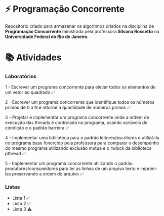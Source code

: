 # :zap: Programação Concorrente
Repositório criado para armazenar os algoritmos criados na disciplina de **Programação Concorrente** ministrada pela professora **Silvana Rossetto** na **Universidade Federal do Rio de Janeiro**.

# :books: Atividades
### Laboratórios
1 - Escrever um programa concorrente para elevar todos os elementos de um vetor ao quadrado :white_check_mark:

2 - Escrever um programa concorrente que identifique todos os números primos de 0 a N e retorne a quantidade de números primos :white_check_mark:

3 - Projetar e implementar um programa concorrente onde a ordem de execução das threads é controlada no programa, usando variáveis de condição e o padrão barreira :white_check_mark:

4 - Implementar uma biblioteca para o padrão leitores/escritores e utilizá-la no programa base fonercido pela professora para comparar o desempenho do mesmo programa utilizando exclusão mútua e o rwlock da biblioteca pthread :white_check_mark:

5 - Implementar um programa concorrente utilizando o padrão produtores/consumidores para ler as linhas de um arquivo texto e imprimi-las preservando a ordem do arquivo :white_check_mark:

### Listas
- Lista 1 :white_check_mark:
- Lista 2 :white_check_mark:
- Lista 3 :warning:
